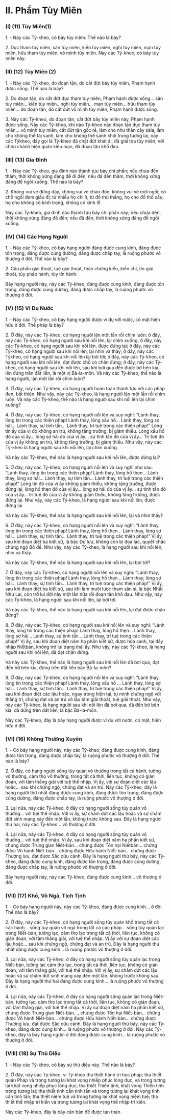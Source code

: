 # II. Phẩm Tùy Miên


### (I) (11) Tùy Miên(1)

1\. - Này các Tỷ-kheo, có bảy tùy niệm. Thế nào là bảy?

2\. Dục tham tùy miên, sân tùy miên, kiến tùy miên, nghi tùy miên, mạn tùy miên, hữu tham tùy miên, vô
minh tùy miên. Này các Tỷ-kheo, có bảy tùy miên này.

<!--pg-->
### (II) (12) Tùy Miên (2)

1\. - Này các Tỷ-kheo, do đoạn tận, do cắt đứt bảy tùy miên, Phạm hạnh được sống. Thế nào là bảy?

2\. Do đoạn tận, do cắt đứt dục tham tùy miên, Phạm hạnh được sống... sân tùy miên... kiến tùy miên..
nghi tùy miên... mạn tùy miên... hữu tham tùy miên... do đoạn tận, do cắt đứt vô minh tùy miên, Phạm
hạnh được sống.

3\. Này các Tỷ-kheo, do đoạn tận, cắt đứt bảy tùy miên này, Phạm hạnh được sống. Này các Tỷ-kheo,
khi nào Tỷ-kheo nào đoạn tận dục tham tùy miên... vô minh tùy miên, cắt đứt tận gốc rễ, làm cho như
thân cây sàla, làm cho không thể tái sanh, làm cho không thể sanh khởi trong tương lai, này các Tỷkheo, đây gọi là Tỷ-kheo đã chặt đứt khát ái, đã giải tỏa tùy miên, với chơn chánh hiện quán kiêu mạn,
đã đoạn tận khổ đau.

<!--pg-->
### (III) (13) Gia Ðình

1\. - Này các Tỷ-kheo, gia đình nào thành tựu bảy chi phần; nếu chưa đến thăm, thời không xứng đáng để
đi đến, nếu đã đến thăm, thời không xứng đáng để ngồi xuống. Thế nào là bảy?

2\. Không vui vẻ đứng dậy, không vui vẻ chào đón, không vui vẻ mời ngồi; có chỗ ngồi đem giấu đi; từ
nhiều họ chí ít, từ đồ thù thắng, họ cho đồ thô xấu; họ cho không có kính trọng, không có kính lễ.

Này các Tỷ-kheo, gia đình nào thành tựu bảy chi phần này; nếu chưa đến, thời không xứng đáng để đến;
nếu đã đến, thời không xứng đáng để ngồi xuống.

<!--pg-->
### (IV) (14) Các Hạng Người

1\. - Này các Tỷ-kheo, có bảy hạng người đáng được cung kính, đáng được tôn trọng, đáng được cúng
dường, đáng được chắp tay, là ruộng phước vô thượng ở đời. Thế nào là bảy?

2\. Câu phần giải thoát, tuệ giải thoát, thân chứng kiến, kiến chí, tín giải thoát, tùy pháp hành, tùy tín
hành.

Bảy hạng người này, này các Tỷ-kheo, đáng được cung kính, đáng được tôn trọng, đáng được cúng
dường, đáng được chắp tay, là ruộng phước vô thượng ở đời.


<!--pg-->
### (V) (15) Ví Dụ Nước

1\. - Này các Tỷ-kheo, có bảy hạng người được ví dụ với nước, có mặt hiện hữu ở đời. Thế pháp là bảy?

2\. Ở đây, này các Tỷ-kheo, có hạng người lặn một lần rồi chìm luôn; ở đây, này các Tỷ-kheo, có hạng
người sau khi nổi lên, lại chìm xuống; ở đây, này các Tỷ-kheo, có hạng người sau khi nổi lên, được
đứng lại; ở đây, này các Tỷ-kheo, có hạng người sau khi nổi lên, lại nhìn và thấy; ở đây, này các Tỷkheo, có hạng người sau khi nổi lên lại bơi tới; ở đây, này các Tỷ-kheo, có hạng người sau khi nổi lên,
đạt được chỗ có chân đứng; ở đây, này các Tỷ-kheo, có hạng người sau khi nổi lên, sau khi bơi qua đến
được bờ bên kia, lên đứng trên đất liền, là một vị Bà-la-môn. Và này các Tỷ-kheo, thế nào là hạng
người, lặn một lần rồi chìm luôn?

3\. Ở đây, này các Tỷ-kheo, có hạng người hoàn toàn thành tựu với các pháp đen, bất thiện. Như vậy, này
các Tỷ-kheo, là hạng người lặn một lần rồi chìm luôn. Và này các Tỷ-kheo, thế nào là hạng người sau
khi nổi lên lại chìm xuống?

4\. Ở đây, này các Tỷ-kheo, có hạng người nổi lên và suy nghĩ: “Lành thay, lòng tin trong các thiện pháp!
Lành thay, lòng xấu hổ... Lành thay, lòng sợ hãi... Lành thay, sự tinh tấn... Lành thay, trí tuệ trong các
thiện pháp!” Lòng tin ấy của vị đo không an trú, không tăng trưởng, bị giảm thiểu. Lòng xấu hổ đó của
vị ấy... lòng sợ hãi đó của vị ấy... sự tinh tấn đó của vị ấy... Trí tuệ đó của vị ấy không an trú, không tăng
trưởng, bị giảm thiểu. Như vậy, này các Tỷ-kheo là hạng người sau khi nổi lên, lại chìm xuống.

Và này các Tỷ-kheo, thế nào là hạng người sau khi nổi lên, được đứng lại?

5\. Ở đây, này các Tỷ-kheo, có hạng người nổi lên và suy nghĩ như sau: “Lành thay, lòng tin trong các
thiện pháp! Lành thay, lòng hổ thẹn... Lành thay, lòng sợ hãi... Lành thay, sự tinh tấn... Lành thay, trí tuệ
trong các thiện pháp!” Lòng tin đó của vị ấy không giảm thiểu, không tăng trưởng, được đứng lại, lòng
hổ thẹn đó của vị ấy... lòng sợ hãi đó của vị ấy... sự tinh tấn đó của vị ấy... trí tuệ đó của vị ấy không
giảm thiểu, không tăng trưởng, được đứng lại. Như vậy, này các Tỷ-kheo, là hạng người sau khi nổi lên,
được đứng lại.

Và này các Tỷ-kheo, thế nào là hạng người sau khi nổi lên, lại và nhìn thấy?

6\. Ở đây, này các Tỷ-kheo, có hạng người nổi lên và suy nghĩ: “Lành thay, lòng tin trong các thiện pháp!
Lành thay, lòng hổ thẹn... Lành thay, lòng sợ hãi... Lành thay, sự tinh tấn... Lành thay, trí tuệ trong các
thiện pháp!” Vị ấy, sau khi đoạn diệt ba kiết sử, là bậc Dự lưu, không còn bị đọa lạc, quyết chắc chứng
ngộ Bồ đề. Như vậy, này các Tỷ-kheo, là hạng người sau khi nổi lên, nhìn và thấy.

Và này các Tỷ-kheo, thế nào là hạng người sau khi nổi lên, lại bơi tới?

7\. Ở đây, này các Tỷ-kheo, có hạng người nổi lên và suy nghĩ: “Lành thay, lòng tin trong các thiện pháp!
Lành thay, lòng hổ thẹn... Lành thay, lòng sợ hãi... Lành thay, sự tinh tấn... Lành thay, trí tuệ trong các
thiện pháp!” Vị ấy, sau khi đoạn diệt ba kiết sử, sau khi làm muội lược tham sân si, là bậc Nhất Như Lai,
còn trở lui đời này một lần nữa rồi đoạn tận khổ đau. Như vậy, này các Tỷ-kheo, là hạng người sau khi
nổi lên, lại bơi tới.

Và này các Tỷ-kheo, thế nào là hạng người sau khi nổi lên, lại đạt được chân đứng?

8\. Ở đây, này các Tỷ-kheo, có hạng người sau khi nổi lên và suy nghĩ: “Lành thay, lòng tin trong các
thiện pháp! Lành thay, lòng hổ thẹn... Lành thay, lòng sợ hãi... Lành thay, sự tinh tấn... Lành thay, trí tuệ
trong các thiện pháp!” Vị ấy, sau khi đoạn diệt năm hạ phần kiết sử, được hóa sanh, tại đấy nhập Niếtbàn, không trở lui trạng thái ấy. Như vậy, này các Tỷ-kheo, là hạng người sau khi nổi lên, đã đạt chân
đứng.

Và này các Tỷ-kheo, thế nào là hạng người sau khi nổi lên đã bơi qua, đạt đến bờ bên kia, đứng trên đất
liền bậc Bà-la-môn?

9\. Ở đây, này các Tỷ-kheo, có hạng người nổi lên và suy nghĩ: “Lành thay, lòng tin trong các thiện pháp!
Lành thay, lòng xấu hổ ... Lành thay, lòng sợ hãi... Lành thay, sự tinh tấn... Lành thay, trí tuệ trong các
thiện pháp!” Vị ấy, sau khi đoạn diệt các lậu hoặc, ngay trong hiện tại, tự mình chứng ngộ với thắng trí,
chứng đạt và an trú vô lậu tâm giải thoát, tuệ giải thoát. Như vậy, này các Tỷ-kheo, là hạng người sau
khi nổi lên đã bơi qua, đã đến bờ bên kia, đã đứng trên đất liền, là bậc Bà-la-môn.

Này các Tỷ-kheo, đây là bảy hạng người được ví dụ với nước, có mặt, hiện hữu ở đời.


<!--pg-->
### (VI) (16) Không Thường Xuyên

1\. - Có bảy hạng người này, này các Tỷ-kheo, đáng được cung kính, đáng được tôn trọng, đáng được
chắp tay, là ruộng phước vô thượng ở đời. Thế nào là bảy?

2\. Ở đây, có hạng người sống tùy quán vô thường trong tất cả hành, tưởng vô thường, cảm thọ vô
thường, trong tất cả thời, liên tục, không có gián đoạn, với tâm thắng giải với tuệ thể nhập. Vị ấy, với sự
đoạn diệt các lậu hoặc... sau khi chứng ngộ, chứng đạt và an trú. Này các Tỷ-kheo, đây là hạng người
thứ nhất đáng được cung kính, đáng được tôn trọng, đáng được cúng dường, đáng được chắp tay, là
ruộng phước vô thượng ở đời.

3\. Lại nữa, này các Tỷ-kheo, ở đây có hạng người sống tùy quán vô thường... với tuệ thể nhập. Với vị
ấy, sự chấm dứt các lậu hoặc và sự chấm dứt sinh mạng xảy đến một lần, không trước không sau. Ðây là
hạng người thứ hai, này các Tỷ-kheo... vô thượng ở đời.

4\. Lại nữa, này các Tỷ-kheo, ở đây có hạng người sống tùy quán vô thường... với tuệ thể nhập. Vị ấy,
sau khi đoạn diệt năm hạ phần kiết sử, chứng được Trung gian Niết-bàn... chứng được Tổn hại Niếtbàn... chứng được Vô hành Niết-bàn... chứng được Hữu hành Niết-bàn... chứng được Thượng lưu, đạt
được Sắc cứu cánh. Ðây là hạng người thứ bảy, này các Tỷ-kheo, đáng được cung kính, đáng được tôn
trọng, đáng được cúng dường, đáng được chắp tay, là ruộng phước vô thượng ở đời.

Bảy hạng người này, này các Tỷ-kheo, đáng được cung kính... vô thượng ở đời.


<!--pg-->
### (VII) (17) Khổ, Vô Ngã, Tịch Tịnh

1\. - Có bảy hạng người này, này các Tỷ-kheo, đáng được cung kính... ở đời. Thế nào là bảy?

2\. Ở đây, này các Tỷ-kheo, có hạng người sống tùy quán khổ trong tất cả các hành... sống tùy quán vô
ngã trong tất cả các pháp... sống tùy quán lạc trong Niết-bàn, tưởng lạc, cảm thọ lạc trong tất cả thời,
liên tục, không có gián đoạn, với tâm thắng giải, với tuệ thể nhập. Vị ấy với sự đoạn diệt các lậu hoặc...
sau khi chứng ngộ, chứng đạt và an trú. Ðây là hạng người thứ nhất đáng được cung kính... là ruộng
phước vô thượng ở đời.

<!--pg-->
3\. Lại nữa, này các Tỷ-kheo, ở đây có hạng người sống tùy quán lạc trong Niết-bàn, tưởng lạc cảm thọ
lạc, trong tất cả thời, liên tục, không có gián đoạn, với tâm thắng giải, với tuệ thể nhập. Với vị ấy, sự
chấm dứt các lậu hoặc và sự chấm dứt sinh mạng xảy đến một lần, không trước không sau. Ðây là hạng
người thứ hai đáng được cung kính... là ruộng phước vô thượng ở đời.

4\. Lại nữa, này các Tỷ-kheo, ở đây có hạng người sống quán lạc trong Niết-bàn, tưởng lạc, cảm thọ lạc
trong tất cả thời, liên tục, không có gián đoạn, với tâm thắng giải, với tuệ thể nhập. Vị ấy sự đoạn diệt
năm hạ phần kiết sử, chứng được Trung gian Niết-bàn..., chứng được Tổn hại Niết-bàn... chứng được
Vô hành Niết-bàn... chứng được Hữu hành Niết-bàn... chứng được Thượng lưu, đạt được Sắc cứu cánh.
Ðây là hạng người thứ bảy, này các Tỷ-kheo, đáng được cung kính... là ruộng phước vô thượng ở đời.
Này các Tỷ-kheo, đây là bảy hạng người ở đời đáng được cung kính... là ruộng phước vô thượng ở đời.


<!--pg-->
### (VIII) (18) Sự Thù Diệu

1\. - Này các Tỷ-kheo, có bảy sự thù diệu này. Thế nào là bảy?

2\. Ở đây, này các Tỷ-kheo, vị Tỷ-kheo tha thiết hành trì học pháp; tha thiết quán Pháp và trong tương lai
khát vọng nhiếp phục lòng dục, và trong tương lai khát vọng nhiếp phục lòng dục; tha thiết Thiền tịnh,
khát vọng Thiền tịnh trong tương lai; tha thiết tinh cần tinh tấn và trong tương lai khát vọng tinh cần tinh
tấn; tha thiết niệm tuệ và trong tương lai khát vọng niệm tuệ; tha thiết thể nhập tri kiến và trong tương
lai khát vọng thể nhập tri kiến.

Này các Tỷ-kheo, đây là bảy căn bản để được tán thán.

